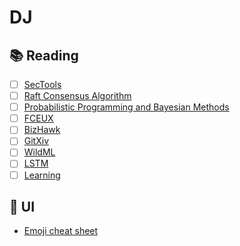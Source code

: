 # DJ
## :books: Reading
  - [ ] [SecTools](http://sectools.org/)
  - [ ] [Raft Consensus Algorithm](https://raft.github.io/)
  - [ ] [Probabilistic Programming and Bayesian Methods](https://github.com/CamDavidsonPilon/Probabilistic-Programming-and-Bayesian-Methods-for-Hackers)
  - [ ] [FCEUX](http://www.fceux.com/web/home.html)
  - [ ] [BizHawk](http://tasvideos.org/BizHawk.html)
  - [ ] [GitXiv](http://gitxiv.com/page/about)
  - [ ] [WildML](http://www.wildml.com/deep-learning-glossary/)
  - [ ] [LSTM](https://news.ycombinator.com/item?id=11055927)
  - [ ] [Learning](https://www.youtube.com/watch?v=_PwhiWxHK8o&list=PLnvKubj2-I2LhIibS8TOGC42xsD3-liux)

## :art: UI
  * [Emoji cheat sheet](http://www.emoji-cheat-sheet.com/)
